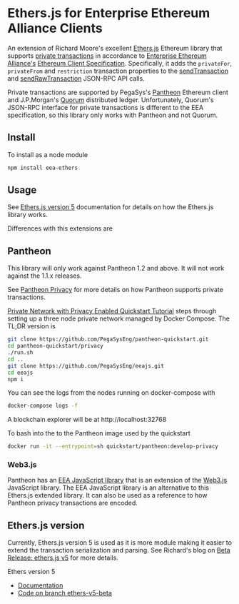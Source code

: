 # Ethers.js for Enterprise Ethereum Alliance Clients

An extension of Richard Moore's excellent [Ethers.js](https://docs.ethers.io/ethers.js/html/) Ethereum library that supports [private transactions](https://entethalliance.github.io/client-spec/spec.html#sec-private-transactions) in accordance to [Enterprise Ethereum Alliance's](https://entethalliance.org/) [Ethereum Client Specification](https://entethalliance.github.io/client-spec/spec.html). Specifically, it adds the `privateFor`, `privateFrom` and `restriction` transaction properties to the [sendTransaction](https://entethalliance.github.io/client-spec/spec.html#sec-eea-sendTransaction) and [sendRawTransaction](https://entethalliance.github.io/client-spec/spec.html#sec-eea-sendRawTransaction) JSON-RPC API calls.

Private transactions are supported by PegaSys's [Pantheon](https://docs.pantheon.pegasys.tech/en/stable/) Ethereum client and J.P.Morgan's [Quorum](https://github.com/jpmorganchase/quorum) distributed ledger. Unfortunately, Quorum's JSON-RPC interface for private transactions is different to the EEA specification, so this library only works with Pantheon and not Quorum.

## Install

To install as a node module
```bash
npm install eea-ethers
```

## Usage

See [Ethers.js version 5](https://docs.ethers.io/ethers.js/v5-beta/) documentation for details on how the Ethers.js library works.

Differences with this extensions are

## Pantheon

This library will only work against Pantheon 1.2 and above. It will not work against the 1.1.x releases.

See [Pantheon Privacy](https://docs.pantheon.pegasys.tech/en/latest/Privacy/Privacy-Overview/) for more details on how Pantheon supports private transactions.

[Private Network with Privacy Enabled Quickstart Tutorial](https://docs.pantheon.pegasys.tech/en/latest/Privacy/Privacy-Quickstart/) steps through setting up a three node private network managed by Docker Compose. The TL;DR version is
```bash
git clone https://github.com/PegaSysEng/pantheon-quickstart.git
cd pantheon-quickstart/privacy
./run.sh
cd ..
git clone https://github.com/PegaSysEng/eeajs.git
cd eeajs
npm i
```

You can see the logs from the nodes running on docker-compose with
```bash
docker-compose logs -f
```

A blockchain explorer will be at http://localhost:32768

To bash into the to the Pantheon image used by the quickstart
```bash
docker run -it --entrypoint=sh quickstart/pantheon:develop-privacy
```

### Web3.js
Pantheon has an [EEA JavaScript library](https://github.com/PegaSysEng/web3js-eea#eea-javascript-libraries---eeajs) that is an extension of the [Web3.js](https://web3js.readthedocs.io/en/1.0/) JavaScript library. The EEA JavaScript library is an alternative to this Ethers.js extended library. It can also be used as a reference to how Pantheon privacy transactions are encoded.

## Ethers.js version

Currently, Ethers.js version 5 is used as it is more module making it easier to extend the transaction serialization and parsing. See Richard's blog on [Beta Release: ethers.js v5](https://blog.ricmoo.com/beta-release-ethers-js-v5-59d0db222d7b) for more details.

Ethers version 5
* [Documentation](https://docs.ethers.io/ethers.js/v5-beta/)
* [Code on branch ethers-v5-beta](https://github.com/ethers-io/ethers.js/tree/ethers-v5-beta)


